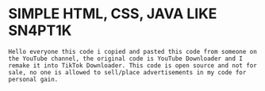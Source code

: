 # SIMPLE HTML, CSS, JAVA LIKE SN4PT1K
```Hello everyone this code i copied and pasted this code from someone on the YouTube channel, the original code is YouTube Downloader and I remake it into TikTok Downloader. This code is open source and not for sale, no one is allowed to sell/place advertisements in my code for personal gain.```
